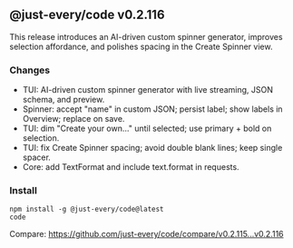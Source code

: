 ## @just-every/code v0.2.116

This release introduces an AI-driven custom spinner generator, improves selection affordance, and polishes spacing in the Create Spinner view.

### Changes

- TUI: AI-driven custom spinner generator with live streaming, JSON schema, and preview.
- Spinner: accept "name" in custom JSON; persist label; show labels in Overview; replace on save.
- TUI: dim "Create your own…" until selected; use primary + bold on selection.
- TUI: fix Create Spinner spacing; avoid double blank lines; keep single spacer.
- Core: add TextFormat and include text.format in requests.

### Install

```
npm install -g @just-every/code@latest
code
```

Compare: https://github.com/just-every/code/compare/v0.2.115...v0.2.116


